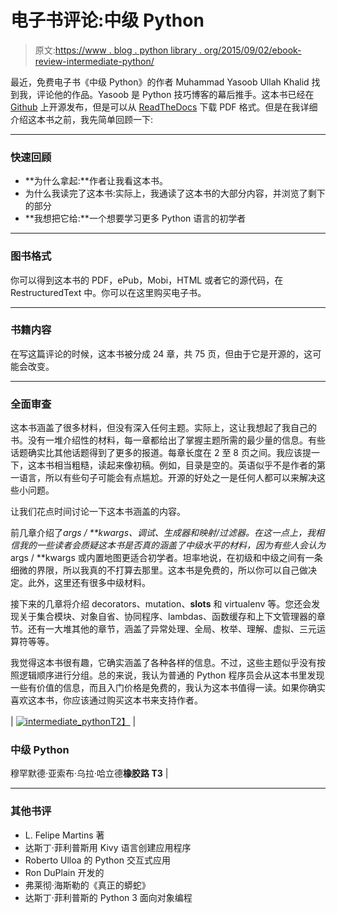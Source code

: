 # 电子书评论:中级 Python

> 原文:[https://www . blog . python library . org/2015/09/02/ebook-review-intermediate-python/](https://www.blog.pythonlibrary.org/2015/09/02/ebook-review-intermediate-python/)

最近，免费电子书《中级 Python》的作者 Muhammad Yasoob Ullah Khalid 找到我，评论他的作品。Yasoob 是 Python 技巧博客的幕后推手。这本书已经在 [Github](https://github.com/yasoob/intermediatePython) 上开源发布，但是可以从 [ReadTheDocs](http://readthedocs.org/projects/intermediatepythongithubio/downloads/pdf/latest/) 下载 PDF 格式。但是在我详细介绍这本书之前，我先简单回顾一下:

* * *

### 快速回顾

*   **为什么拿起:**作者让我看这本书。
*   为什么我读完了这本书:实际上，我通读了这本书的大部分内容，并浏览了剩下的部分
*   **我想把它给:**一个想要学习更多 Python 语言的初学者

* * *

### 图书格式

你可以得到这本书的 PDF，ePub，Mobi，HTML 或者它的源代码，在 RestructuredText 中。你可以在这里购买电子书。

* * *

### 书籍内容

在写这篇评论的时候，这本书被分成 24 章，共 75 页，但由于它是开源的，这可能会改变。

* * *

### 全面审查

这本书涵盖了很多材料，但没有深入任何主题。实际上，这让我想起了我自己的书。没有一堆介绍性的材料，每一章都给出了掌握主题所需的最少量的信息。有些话题确实比其他话题得到了更多的报道。每章长度在 2 至 8 页之间。我应该提一下，这本书相当粗糙，读起来像初稿。例如，目录是空的。英语似乎不是作者的第一语言，所以有些句子可能会有点尴尬。开源的好处之一是任何人都可以来解决这些小问题。

让我们花点时间讨论一下这本书涵盖的内容。

前几章介绍了*args / **kwargs、调试、生成器和映射/过滤器。在这一点上，我相信我的一些读者会质疑这本书是否真的涵盖了中级水平的材料，因为有些人会认为*args / **kwargs 或内置地图更适合初学者。坦率地说，在初级和中级之间有一条细微的界限，所以我真的不打算去那里。这本书是免费的，所以你可以自己做决定。此外，这里还有很多中级材料。

接下来的几章将介绍 decorators、mutation、__slots__ 和 virtualenv 等。您还会发现关于集合模块、对象自省、协同程序、lambdas、函数缓存和上下文管理器的章节。还有一大堆其他的章节，涵盖了异常处理、全局、枚举、理解、虚拟、三元运算符等等。

我觉得这本书很有趣，它确实涵盖了各种各样的信息。不过，这些主题似乎没有按照逻辑顺序进行分组。总的来说，我认为普通的 Python 程序员会从这本书里发现一些有价值的信息，而且入门价格是免费的，我认为这本书值得一读。如果你确实喜欢这本书，你应该通过购买这本书来支持作者。

| [![intermediate_python](../Images/70c2ed54ae7598f0a3b41e2571014dea.png)T2】](https://www.blog.pythonlibrary.org/wp-content/uploads/2015/09/intermediate_python.png) | 

### 中级 Python

穆罕默德·亚索布·乌拉·哈立德**橡胶路 T3** |

* * *

### 其他书评

*   L. Felipe Martins 著
*   达斯丁·菲利普斯用 Kivy 语言创建应用程序
*   Roberto Ulloa 的 Python 交互式应用
*   Ron DuPlain 开发的
*   弗莱彻·海斯勒的《真正的蟒蛇》
*   达斯丁·菲利普斯的 Python 3 面向对象编程
